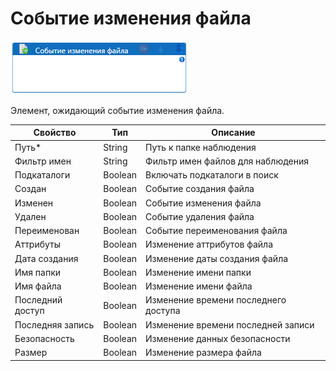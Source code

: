 # Событие изменения файла

![](../../../../resources/activities/basic/files/events/image-220.png)



Элемент, ожидающий событие изменения файла.

| Свойство         | Тип     | Описание                             |
| ---------------- | ------- | ------------------------------------ |
| Путь\*           | String  | Путь к папке наблюдения              |
| Фильтр имен      | String  | Фильтр имен файлов для наблюдения    |
| Подкаталоги      | Boolean | Включать подкаталоги в поиск         |
| Создан           | Boolean | Событие создания файла               |
| Изменен          | Boolean | Событие изменения файла              |
| Удален           | Boolean | Событие удаления файла               |
| Переименован     | Boolean | Событие переименования файла         |
| Аттрибуты        | Boolean | Изменение аттрибутов файла           |
| Дата создания    | Boolean | Изменение даты создания файла        |
| Имя папки        | Boolean | Изменение имени папки                |
| Имя файла        | Boolean | Изменение имени файла                |
| Последний доступ | Boolean | Изменение времени последнего доступа |
| Последняя запись | Boolean | Изменение времени последней записи   |
| Безопасность     | Boolean | Изменение данных безопасности        |
| Размер           | Boolean | Изменение размера файла              |
